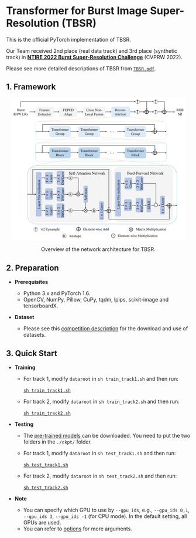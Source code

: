 # Transformer for Burst Image Super-Resolution (TBSR)

This is the official PyTorch implementation of TBSR. 

Our Team received 2nd place (real data track) and 3rd place (synthetic track) in [**NTIRE 2022 Burst Super-Resolution Challenge**](https://openaccess.thecvf.com/content/CVPR2022W/NTIRE/papers/Bhat_NTIRE_2022_Burst_Super-Resolution_Challenge_CVPRW_2022_paper.pdf) (CVPRW 2022).

Please see more detailed descriptions of TBSR from [`TBSR.pdf`](TBSR.pdf).

## 1. Framework

<p align="center"><img src="network.png" width="95%"></p>
<p align="center">Overview of the network architecture for TBSR.</p>

## 2. Preparation

- **Prerequisites**
    - Python 3.x and PyTorch 1.6.
    - OpenCV, NumPy, Pillow, CuPy, tqdm, lpips, scikit-image and tensorboardX.

- **Dataset**
    - Please see this [competition description](https://github.com/goutamgmb/NTIRE22_BURSTSR) for the download and use of datasets.
       
## 3. Quick Start

- **Training**

    - For track 1, modify `dataroot` in `sh train_track1.sh` and then run:

        [`sh train_track1.sh`](train_track1.sh)

    - For track 2, modify `dataroot` in `sh train_track2.sh` and then run:
        
        [`sh train_track2.sh`](train_track2.sh)

- **Testing**

    - The [pre-trained models](https://drive.google.com/drive/folders/1RKoJaXMFyzP9832_OIEnOU_EJUvEbRuP?usp=sharing) can be downloaded. You need to put the two folders in the `./ckpt/` folder.

    - For track 1, modify `dataroot` in `sh test_track1.sh` and then run:

        [`sh test_track1.sh`](test_track1.sh)

    - For track 2, modify `dataroot` in `sh test_track2.sh` and then run:
        
        [`sh test_track2.sh`](test_track2.sh)


- **Note**

    - You can specify which GPU to use by `--gpu_ids`, e.g., `--gpu_ids 0,1`, `--gpu_ids 3`, `--gpu_ids -1` (for CPU mode). In the default setting, all GPUs are used.
    - You can refer to [options](./options/base_options.py) for more arguments.

